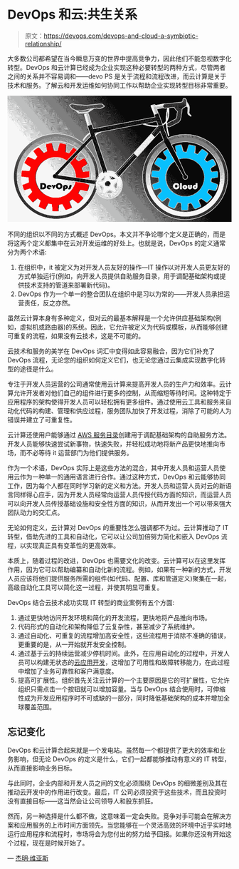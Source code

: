 # DevOps 和云:共生关系

> 原文：<https://devops.com/devops-and-cloud-a-symbiotic-relationship/>

大多数公司都希望在当今瞬息万变的世界中提高竞争力，因此他们不能忽视数字化转型。DevOps 和云计算已经成为企业实现这种必要转型的两种方式，尽管两者之间的关系并不容易调和——devo PS 是关于流程和流程改进，而云计算是关于技术和服务。了解云和开发运维如何协同工作以帮助企业实现转型目标非常重要。

![DevOps and Cloud](img/fb1e18186f6466457b29522f669ccd5e.png)

不同的组织以不同的方式概述 DevOps。本文并不争论哪个定义是正确的，而是将这两个定义都集中在云对开发运维的好处上。也就是说，DevOps 的定义通常分为两个术语:

1.  在组织中，it 被定义为对开发人员友好的操作—IT 操作以对开发人员更友好的方式单独运行(例如，向开发人员提供自助服务目录，用于调配基础架构或提供技术支持的管道来部署新代码)。
2.  DevOps 作为一个单一的整合团队在组织中是习以为常的——开发人员承担运营责任，反之亦然。

虽然云计算本身有多种定义，但对云的最基本解释是一个允许供应基础架构(例如，虚拟机或路由器)的系统。因此，它允许被定义为代码或模板，从而能够创建可重复的流程，如果没有云技术，这是不可能的。

云技术和服务的美学在 DevOps 词汇中变得如此容易融合，因为它们补充了 DevOps 流程，无论您的组织如何定义它们，也无论您通过云集成实现数字化转型的途径是什么。

专注于开发人员运营的公司通常使用云计算来提高开发人员的生产力和效率。云计算允许开发者对他们自己的组件进行更多的控制，从而缩短等待时间。这种特定于应用程序的架构使得开发人员可以轻松拥有更多组件。通过使用云工具和服务来自动化代码的构建、管理和供应过程，服务团队加快了开发过程，消除了可能的人为错误并建立了可重复性。

云计算还使用户能够通过 [AWS 服务目录](https://devops.com/5-reasons-aws-service-catalog-is-sexy-for-devops-and-cloud/)创建用于调配基础架构的自助服务方法。开发人员能够快速尝试新事物，快速失败，并轻松成功地将新产品更快地推向市场，而不必等待 it 运营部门为他们提供服务。

作为一个术语，DevOps 实际上是这些方法的混合，其中开发人员和运营人员使用云作为一种单一的通用语言进行合作。通过这种方式，DevOps 和云能够协同工作，因为每个人都在同时学习新的定义和方法。开发人员和运营人员对云的新语言同样得心应手，因为开发人员经常向运营人员传授代码方面的知识，而运营人员可以向开发人员传授基础设施和安全性方面的知识，从而开发出一个可以带来强大团队动力的交汇点。

无论如何定义，云计算对 DevOps 的重要性怎么强调都不为过。云计算推动了 IT 转型，借助先进的工具和自动化，它可以让公司加倍努力简化和嵌入 DevOps 流程，以实现真正具有变革性的更高效率。

本质上，随着过程的改进，DevOps 也需要文化的改变。云计算可以在这里发挥作用，因为它可以帮助编纂和自动化新的流程。例如，如果有一种新的方式，开发人员应该将他们提供服务所需的组件(如代码、配置、库和管道定义)聚集在一起，高级自动化工具可以简化这一过程，并使其明显可重复。

DevOps 结合云技术成功实现 IT 转型的商业案例有五个方面:

1.  通过更快地访问开发环境和简化的开发流程，更快地将产品推向市场。
2.  代码形式的自动化和架构降低了云复杂性，甚至减少了系统维护。
3.  通过自动化、可重复的流程增加高安全性，这些流程用于消除不准确的错误，更重要的是，从一开始就开发安全控制。
4.  通过基于云的持续运营减少停机时间。此外，在应用自动化的过程中，开发人员可以构建无状态的[云应用开发](https://www.tatvasoft.co.uk/services/cloud-services.php)，这增加了可用性和故障转移能力，在此过程中增加了业务可靠性和客户满意度。
5.  提高可扩展性。组织首先关注云计算的一个主要原因是它的可扩展性，它允许组织只需点击一个按钮就可以增加容量。当与 DevOps 结合使用时，可伸缩性成为开发应用程序时不可或缺的一部分，同时降低基础架构的成本并增加全球覆盖范围。

## 忘记变化

DevOps 和云计算合起来就是一个发电站。虽然每一个都提供了更大的效率和业务影响，但无论 DevOps 的定义是什么，它们一起都能够推动有意义的 IT 转型，从而直接影响业务目标。

与此同时，企业内部和开发人员之间的文化必须围绕 DevOps 的细微差别及其在推动云开发中的作用进行改变。最后，IT 公司必须投资于这些技术，而且投资时没有直接目标——这当然会让公司领导人和股东抓狂。

然而，另一种选择是什么都不做，这意味着一定会失败。竞争对手可能会在解决方案和应用服务的上市时间方面领先。当您能够在一个灵活高效的环境中近乎实时地运行应用程序和流程时，市场将会为您付出的努力给予回报。如果你还没有开始这个过程，现在是时候开始了。

— [杰明·维亚斯](https://devops.com/author/jayminvyas/)